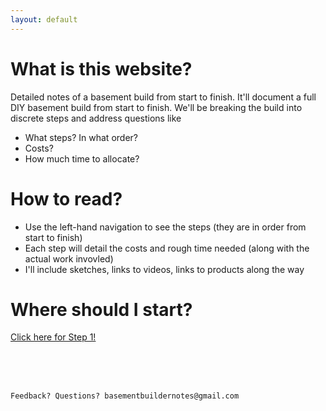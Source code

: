 ```yaml
---
layout: default
---
```


# What is this website?

Detailed notes of a basement build from start to finish. It'll document a full DIY basement build from start to finish. We'll be breaking the build into discrete steps and address questions like
- What steps? In what order?
- Costs?
- How much time to allocate?

# How to read?

- Use the left-hand navigation to see the steps (they are in order from start to finish)
- Each step will detail the costs and rough time needed (along with the actual work invovled)
- I'll include sketches, links to videos, links to products along the way

# Where should I start?

[Click here for Step 1!](/basementbuild/permitsplans.html)



<br />
<br />
<br />


```
Feedback? Questions? basementbuildernotes@gmail.com
```

